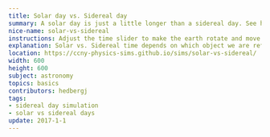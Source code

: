 ```yaml
---
title: Solar day vs. Sidereal day
summary: A solar day is just a little longer than a sidereal day. See how!
nice-name: solar-vs-sidereal
instructions: Adjust the time slider to make the earth rotate and move around the sun. Note how it take a little longer for the earth to see the sun in the same place.
explanation: Solar vs. Sidereal time depends on which object we are referencing, the sun or the fixed stars.
location: https://ccny-physics-sims.github.io/sims/solar-vs-sidereal/
width: 600
height: 600
subject: astronomy
topics: basics
contributors: hedbergj
tags:
- sidereal day simulation
- solar vs sidereal days
update: 2017-1-1
---
```

